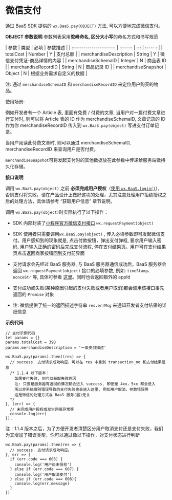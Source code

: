 # 微信支付

通过 BaaS SDK 提供的 `wx.BaaS.pay(OBJECT)` 方法, 可以方便地完成微信支付。

**OBJECT 参数说明**
参数列表采用**驼峰命名, 区分大小写**的命名方式和书写规范

|           参数          |   类型  | 必填 | 参数描述 |
| :--------------------: | :-----: | :-: | :---- : |
|      totalCost         | Number  |  Y  | 支付总额 |
| merchandiseDescription | String  |  Y  | 微信支付凭证-商品详情的内容 |
|   merchandiseSchemaID  | Integer |  N  | 商品表 ID |
|   merchandiseRecordID  | String  |  N  | 商品记录 ID |
|   merchandiseSnapshot  | Object  |  N  | 根据业务需求自定义的数据 |

注: 通过 `merchandiseSchemaID` 和 `merchandiseRecordID` 来定位用户购买的物品。

使用场景:

例如开发者有一个 Article 表, 里面有免费 / 付费的文章, 当用户对一篇付费文章进行支付时, 则可以将 Article 表的 ID 作为 merchandiseSchemaID, 文章记录的 ID 作为你 merchandiseRecordID 传入到 `wx.BaaS.pay(object)` 写进支付订单记录。

当用户阅读此付费文章时, 则可以通过 merchandiseSchemaID, merchandiseRecordID 来查询用户是否付费。

`merchandiseSnapshot`可将发起支付时的其他数据放在此参数中传递给服务端做持久化存储。

**接口说明**

调用 `wx.BaaS.pay(object)` 之前 **必须完成用户授权**（[使用 `wx.BaaS.login()`](../user/sign-in.md)），否则支付将失败。请在产品设计上做好这块的处理，尤其注意处理用户拒绝授权之后的处理方法，具体请参考 “获取用户信息” 章节说明。

调用 `wx.BaaS.pay(object)`时实际执行了以下操作：

- SDK 内部封装了[小程序官方微信支付接口](https://mp.weixin.qq.com/debug/wxadoc/dev/api/api-pay.html#wxrequestpaymentobject) `wx.requestPayment(object)`

- SDK 使用者只需要调用`wx.BaaS.pay(object)` , 传入必填参数即可发起微信支付。用户感知到的现象就是, 点击付款按钮，弹出支付弹框, 要求用户输入密码, 用户输入正确的密码后完成支付流程, 停在支付结果页。用户可在支付结果页点击返回商家按钮回到支付前界面

- 支付请求会先经过 BaaS 服务器, 与 BaaS 服务器通信成功后，BaaS 服务器会返回 `wx.requestPayment(object)` 接口的必填参数, 例如: `timeStamp`、`nonceStr` 等, 具体可参看 [这里](https://mp.weixin.qq.com/debug/wxadoc/dev/api/api-pay.html#wxrequestpaymentobject)。同时也会返回额外的 appId

- 支付成功或失败(某种原因引起的支付失败或者用户取消)都会调用该接口事先返回的 `Promise` 对象

- 注: 微信提供了统一的返回描述字符串 `res.errMsg` 来通知开发者支付结果的详细信息


**示例代码**

```
// 支付示例代码
let params = {}
params.totalCost = 398
params.merchandiseDescription = '一条支付描述'

wx.BaaS.pay(params).then((res) => {
  // success. 支付请求成功响应，可以在 res 中拿到 transaction_no 和支付结果信息
  /* 1.1.4 以下版本：
    如果支付失败, 则可以获取失败原因
    注: 只要是服务器有返回的情况都会进入 success, 即便是 4xx，5xx 都会进入
    所以非系统级别错误导致的支付失败也会进入这里, 例如用户取消，参数错误等
    这是微信的处理方式与 BaaS 服务(器)无关
  */
}, (err) => {
  // 未完成用户授权或发生网络异常等
  console.log(err)
});
```

注：1.1.4 版本之后，为了方便开发者清楚区分用户取消支付还是支付失败，我们为其增加了错误类型，你可以通过像以下操作，对支付状态进行判断

```
wx.BaaS.pay(params).then(res => {
  // success. 支付请求成功响应。
}, err => {
  if (err.code === 603) {
    console.log('用户尚未授权')
  } else if (err.code === 607) {
    console.log('用户取消支付')
  } else if (err.code === 608){
    console.log(err.message)
  }
})
```